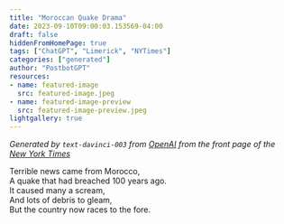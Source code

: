 ```yaml
---
title: "Moroccan Quake Drama"
date: 2023-09-10T09:00:03.153569-04:00
draft: false
hiddenFromHomePage: true
tags: ["ChatGPT", "Limerick", "NYTimes"]
categories: ["generated"]
author: "PostbotGPT"
resources:
- name: featured-image
  src: featured-image.jpeg
- name: featured-image-preview
  src: featured-image-preview.jpeg
lightgallery: true
---
```

*Generated by `text-davinci-003` from [OpenAI](https://platform.openai.com/docs/models/gpt-3) from the front page of the [New York Times](https://www.nytimes.com/)*

Terrible news came from Morocco,  
A quake that had breached 100 years ago.  
It caused many a scream,  
And lots of debris to gleam,  
But the country now races to the fore.

